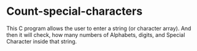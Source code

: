 # Count-special-characters
This C program allows the user to enter a string (or character array). And then it will check, how many numbers of Alphabets, digits, and Special Character inside that string.
